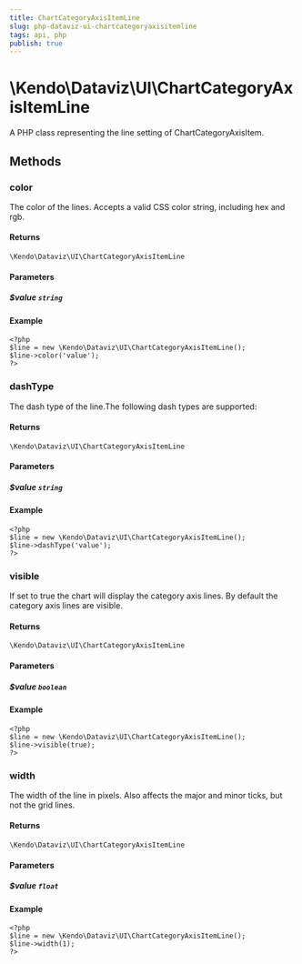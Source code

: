 ```yaml
---
title: ChartCategoryAxisItemLine
slug: php-dataviz-ui-chartcategoryaxisitemline
tags: api, php
publish: true
---
```


# \Kendo\Dataviz\UI\ChartCategoryAxisItemLine

A PHP class representing the line setting of ChartCategoryAxisItem.


## Methods

### color
The color of the lines. Accepts a valid CSS color string, including hex and rgb.

#### Returns
`\Kendo\Dataviz\UI\ChartCategoryAxisItemLine`

#### Parameters

##### $value `string`



#### Example 
    <?php
    $line = new \Kendo\Dataviz\UI\ChartCategoryAxisItemLine();
    $line->color('value');
    ?>

### dashType
The dash type of the line.The following dash types are supported:

#### Returns
`\Kendo\Dataviz\UI\ChartCategoryAxisItemLine`

#### Parameters

##### $value `string`



#### Example 
    <?php
    $line = new \Kendo\Dataviz\UI\ChartCategoryAxisItemLine();
    $line->dashType('value');
    ?>

### visible
If set to true the chart will display the category axis lines. By default the category axis lines are visible.

#### Returns
`\Kendo\Dataviz\UI\ChartCategoryAxisItemLine`

#### Parameters

##### $value `boolean`



#### Example 
    <?php
    $line = new \Kendo\Dataviz\UI\ChartCategoryAxisItemLine();
    $line->visible(true);
    ?>

### width
The width of the line in pixels. Also affects the major and minor ticks, but not the grid lines.

#### Returns
`\Kendo\Dataviz\UI\ChartCategoryAxisItemLine`

#### Parameters

##### $value `float`



#### Example 
    <?php
    $line = new \Kendo\Dataviz\UI\ChartCategoryAxisItemLine();
    $line->width(1);
    ?>

 
